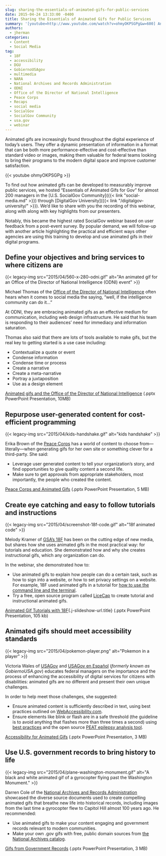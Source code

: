 ```yaml
---
slug: sharing-the-essentials-of-animated-gifs-for-public-services
date: 2015-04-24 13:33:00 -0400
title: Sharing the Essentials of Animated Gifs for Public Services
summary: '[youtube=http://www.youtube.com/watch?v=ohmyOKPSGPg&w=600] Animated gifs are increasingly found throughout the digital experience of today’s users. They offer a dynamic presentation of information in a format that can be both more performance-effective and cost-effective than standard video or images, making them valuable for federal teams looking to bring their programs to the modern digital space and improve customer'
authors:
  - jherman
categories:
  - Content
  - Social Media
tag:
  - 18F
  - accessibility
  - DGU
  - GobiernoUSAgov
  - multimedia
  - NARA
  - National Archives and Records Administration
  - ODNI
  - Office of the Director of National Intelligence
  - Peace Corps
  - Recaps
  - social media
  - SocialGov
  - SocialGov Community
  - usa.gov
  - webinar
---
```


Animated gifs are increasingly found throughout the digital experience of today’s users. They offer a dynamic presentation of information in a format that can be both more performance-effective and cost-effective than standard video or images, making them valuable for federal teams looking to bring their programs to the modern digital space and improve customer satisfaction. 

{{< youtube ohmyOKPSGPg >}}

To find out how animated gifs can be developed to measurably improve public services, we hosted “Essentials of Animated Gifs for Gov” for almost 200 managers in the [U.S. SocialGov Community]({{< link "social-media.md" >}}) through [DigitalGov University]({{< link "/digitalgov-university/" >}}). We’d like to share with you the recording of this webinar, along with along with key highlights from our presenters. 

Notably, this became the highest rated SocialGov webinar based on user feedback from a post-event survey. By popular demand, we will follow-up with another article highlighting the practical and efficient ways other agencies are using this training to develop and use animated gifs in their digital programs. 

## Define your objectives and bring services to where citizens are

{{< legacy-img src="2015/04/560-x-280-odni.gif" alt="An animated gif for an Office of the Director of National Intelligence (ODNI) event" >}}

Michael Thomas of the [Office of the Director of National Intelligence](http://icontherecord.tumblr.com/) often hears when it comes to social media the saying, “well, if the intelligence community can do it&#8230;”

At ODNI, they are embracing animated gifs as an effective medium for communication, including web design infrastructure. He said that his team is responding to their audiences&#8217; need for immediacy and information saturation.

Thomas also said that there are lots of tools available to make gifs, but the real key to getting started is a use case including:

  * Contextualize a quote or event
  * Condense information
  * Condense time or process
  * Create a narrative
  * Create a meta-narrative
  * Portray a juxtaposition
  * Use as a design element

[Animated gifs and the Office of the Director of National Intelligence](https://s3.amazonaws.com/digitalgov/_legacy-img/2015/04/Animated-gifs-and-the-Office-of-the-Director-of-National-Intelligence-Michael-Thomas-ODNI.pptx) (.pptx PowerPoint Presentation, 10MB)

## Repurpose user-generated content for cost-efficient programming

{{< legacy-img src="2015/04/kids-handshake.gif" alt="kids handshake" >}}

Erika Brown of the [Peace Corps](http://www.peacecorps.gov/) has a world of content to choose from—literally—when generating gifs for her own site or something clever for a third-party. She said:

  * Leverage user generated content to tell your organization’s story, and find opportunities to give quality content a second life.
  * Make sure to get approvals from appropriate stakeholders, most importantly, the people who created the content.

[Peace Corps and Animated Gifs](https://s3.amazonaws.com/digitalgov/_legacy-img/2015/04/Peace-Corps-and-Animated-Gifs-Erika-Brown.pptx) (.pptx PowerPoint Presentation, 5 MB)

## Create eye catching and easy to follow tutorials and instructions

{{< legacy-img src="2015/04/screenshot-18f-code.gif" alt="18f animated code" >}}

Melody Kramer of [GSA’s 18F](https://18f.gsa.gov/) has been on the cutting edge of new media, but shares how she uses animated gifs in the most practical way: for tutorials and education. She demonstrated how and why she creates instructional gifs, which any organization can do.

In the webinar, she demonstrated how to:

  * Use animated gifs to explain how people can do a certain task, such as how to sign into a website, or how to set privacy settings on a website. For example, 18F used animated gifs in a tutorial for [how to use the command line and the terminal](https://18f.gsa.gov/2015/03/03/how-to-use-github-and-the-terminal-a-guide/).
  * Try a free, open source program called [LiceCap](http://www.cockos.com/licecap/) to create tutorial and instructional animated gifs.

[Animated Gif Tutorials with 18F](http://www.slideshare.net/DigitalGov/animated-gif-tutorials-with-18-f-melody-kramer "Animated Gif Tutorials with 18F"){.j-slideshow-url.title} (.pptx PowerPoint Presentation, 105 kb)

## Animated gifs should meet accessibility standards

{{< legacy-img src="2015/04/pokemon-player.png" alt="Pokemon in a player" >}}

Victoria Wales of [USAGov](http://www.usa.gov/) and [USAGov en Espa&#241;ol](https://www.usa.gov/espanol/) (_formerly known as GobiernoUSA.gov_) educates federal managers on the importance and the process of enhancing the accessibility of digital services for citizens with disabilities: animated gifs are no different and present their own unique challenges.

In order to help meet those challenges, she suggested:

  * Ensure animated content is sufficiently described in text, using best practices outlined on [WebAccessibility.com](https://www.webaccessibility.com/index.php).
  * Ensure elements like blink or flash are in a safe threshold (the guideline is to avoid anything that flashes more than three times a second) using [best practices](https://www.webaccessibility.com/best_practices.php?best_practice_id=1342) and the open source [PEAT epilepsy analysis tool](http://trace.wisc.edu/peat/).

[Accessibility for Animated Gifs](https://s3.amazonaws.com/digitalgov/_legacy-img/2015/04/Accessibility-for-Animated-Gifs-Victoria-Wales-USAgov-GobiernoUSAgov.pptx) (.pptx PowerPoint Presentation, 3 MB)

## Use U.S. government records to bring history to life

{{< legacy-img src="2015/04/plane-washington-monument.gif" alt="A black and white animated gif of a gyrocopter flying past the Washington Monument." >}}

Darren Cole of the [National Archives and Records Administration](http://todaysdocument.tumblr.com/) showcased the diverse source documents used to create compelling animated gifs that breathe new life into historical records, including images from the last time a gyrocopter flew to Capitol Hill almost 100 years ago. He recommended:

  * Use animated gifs to make your content engaging and government records relevant to modern communities.
  * Make your own .gov gifs with free, public domain sources from [the National Archives catalog](https://catalog.archives.gov/).

[Gifs from Government Records](https://s3.amazonaws.com/digitalgov/_legacy-img/2015/04/Gifs-from-Government-Records-Darren-Cole-National-Archives-and-Records-Administration-NARA.pptx) (.pptx PowerPoint Presentation, 3 MB)
